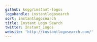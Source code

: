 ```yaml
---
github: kogg/instant-logos
logohandle: instantlogosearch
sort: instantlogosearch
title: Instant Logo Search
twitter: Instant_Logos
website: 'http://instantlogosearch.com/'
---
```

